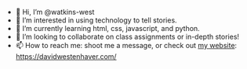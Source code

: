 - 👋 Hi, I’m @watkins-west
- 👀 I’m interested in using technology to tell stories.
- 🌱 I’m currently learning html, css, javascript, and python.
- 💞️ I’m looking to collaborate on class assignments or in-depth stories!
- 📫 How to reach me: shoot me a message, or check out [my website]([url](https://davidwestenhaver.com/)): https://davidwestenhaver.com/

<!---
watkins-west/watkins-west is a ✨ special ✨ repository because its `README.md` (this file) appears on your GitHub profile.
You can click the Preview link to take a look at your changes.
--->
